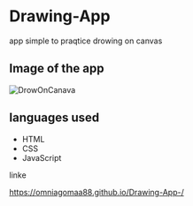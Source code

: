 # Drawing-App
app simple to praqtice drowing on canvas

## Image of the app
![DrowOnCanava](https://user-images.githubusercontent.com/73542760/111902454-d8cec600-8a3d-11eb-8bc0-b36d6ef0e651.png)


## languages used
* HTML
* CSS
* JavaScript

linke

https://omniagomaa88.github.io/Drawing-App-/

